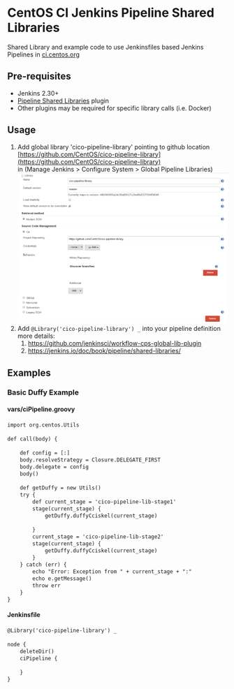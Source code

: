 # CentOS CI Jenkins Pipeline Shared Libraries

Shared Library and example code to use Jenkinsfiles based Jenkins Pipelines in 
[ci.centos.org](https://ci.centos.org)

## Pre-requisites 

* Jenkins 2.30+
* [Pipeline Shared Libraries](https://github.com/jenkinsci/workflow-cps-global-lib-plugin) plugin
* Other plugins may be required for specific library calls (i.e. Docker)

## Usage

1. Add global library 'cico-pipeline-library' pointing to github location [https://github.com/CentOS/cico-pipeline-library](https://github.com/CentOS/cico-pipeline-library) <br> 
   in (Manage Jenkins > Configure System > Global Pipeline Libraries)
   ![cico-pipeline-library-config](cico-pipeline-library-config.png)
2. Add `@Library('cico-pipeline-library') _` into your pipeline definition more details: 
   1. https://github.com/jenkinsci/workflow-cps-global-lib-plugin
   2. https://jenkins.io/doc/book/pipeline/shared-libraries/
   

## Examples

### Basic Duffy Example

#### vars/ciPipeline.groovy
```
import org.centos.Utils

def call(body) {

    def config = [:]
    body.resolveStrategy = Closure.DELEGATE_FIRST
    body.delegate = config
    body()

    def getDuffy = new Utils()
    try {
        def current_stage = 'cico-pipeline-lib-stage1'
        stage(current_stage) {
            getDuffy.duffyCciskel(current_stage)

        }
        current_stage = 'cico-pipeline-lib-stage2'
        stage(current_stage) {
            getDuffy.duffyCciskel(current_stage)
        }
    } catch (err) {
        echo "Error: Exception from " + current_stage + ":"
        echo e.getMessage()
        throw err
    }
}
```

#### Jenkinsfile
```
@Library('cico-pipeline-library') _

node {
    deleteDir()
    ciPipeline {

    }
}
```
